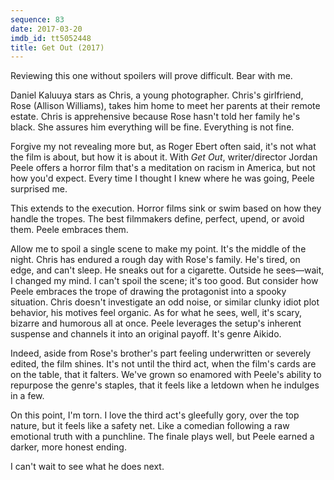 ```yaml
---
sequence: 83
date: 2017-03-20
imdb_id: tt5052448
title: Get Out (2017)
---
```


Reviewing this one without spoilers will prove difficult. Bear with me.

Daniel Kaluuya stars as Chris, a young photographer. Chris's girlfriend, Rose (Allison Williams), takes him home to meet her parents at their remote estate. Chris is apprehensive because Rose hasn't told her family he's black. She assures him everything will be fine. Everything is not fine.

Forgive my not revealing more but, as Roger Ebert often said, it's not what the film is about, but how it is about it. With _Get Out_, writer/director Jordan Peele offers a horror film that's a meditation on racism in America, but not how you'd expect. Every time I thought I knew where he was going, Peele surprised me.

This extends to the execution. Horror films sink or swim based on how they handle the tropes. The best filmmakers define, perfect, upend, or avoid them. Peele embraces them.

Allow me to spoil a single scene to make my point. It's the middle of the night. Chris has endured a rough day with Rose's family. He's tired, on edge, and can't sleep. He sneaks out for a cigarette. Outside he sees—wait, I changed my mind. I can't spoil the scene; it's too good. But consider how Peele embraces the trope of drawing the protagonist into a spooky situation. Chris doesn't investigate an odd noise, or similar clunky idiot plot behavior, his motives feel organic. As for what he sees, well, it's scary, bizarre and humorous all at once. Peele leverages the setup's inherent suspense and channels it into an original payoff. It's genre Aikido.

Indeed, aside from Rose's brother's part feeling underwritten or severely edited, the film shines. It's not until the third act, when the film's cards are on the table, that it falters. We've grown so enamored with Peele's ability to repurpose the genre's staples, that it feels like a letdown when he indulges in a few.

On this point, I'm torn. I love the third act's gleefully gory, over the top nature, but it feels like a safety net. Like a comedian following a raw emotional truth with a punchline. The finale plays well, but Peele earned a darker, more honest ending.

I can't wait to see what he does next.